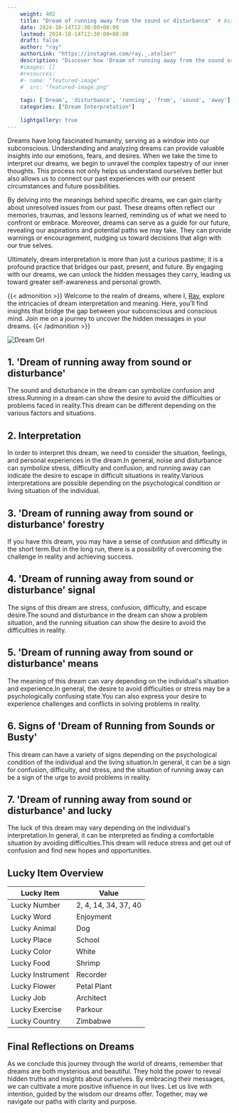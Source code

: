 ```yaml
---
    weight: 402
    title: "Dream of running away from the sound or disturbance"  # Assuming 'title' column exists
    date: 2024-10-14T12:30:00+08:00
    lastmod: 2024-10-14T12:30:00+08:00
    draft: false
    author: "ray"
    authorLink: "https://instagram.com/ray._.atelier"
    description: "Discover how 'Dream of running away from the sound or disturbance' can interpret your future and uncover its significant meanings in your life."
    #images: []
    #resources:
    #- name: "featured-image"
    #  src: "featured-image.png"
    
    tags: ['Dream', 'disturbance', 'running', 'from', 'sound', 'away']
    categories: ["Dream Interpretation"]
    
    lightgallery: true
---
```

    
Dreams have long fascinated humanity, serving as a window into our subconscious. Understanding and analyzing dreams can provide valuable insights into our emotions, fears, and desires. When we take the time to interpret our dreams, we begin to unravel the complex tapestry of our inner thoughts. This process not only helps us understand ourselves better but also allows us to connect our past experiences with our present circumstances and future possibilities.

By delving into the meanings behind specific dreams, we can gain clarity about unresolved issues from our past. These dreams often reflect our memories, traumas, and lessons learned, reminding us of what we need to confront or embrace. Moreover, dreams can serve as a guide for our future, revealing our aspirations and potential paths we may take. They can provide warnings or encouragement, nudging us toward decisions that align with our true selves.

Ultimately, dream interpretation is more than just a curious pastime; it is a profound practice that bridges our past, present, and future. By engaging with our dreams, we can unlock the hidden messages they carry, leading us toward greater self-awareness and personal growth.

{{< admonition >}}
Welcome to the realm of dreams, where I, [Ray](https://instagram.com/ray._.atelier), explore the intricacies of dream interpretation and meaning. Here, you’ll find insights that bridge the gap between your subconscious and conscious mind. Join me on a journey to uncover the hidden messages in your dreams.
{{< /admonition >}}

![Dream Grl](https://cdn.pixabay.com/photo/2017/11/02/03/35/gothic-2910057_1280.jpg "Dream Grl")

## 1. 'Dream of running away from sound or disturbance'
The sound and disturbance in the dream can symbolize confusion and stress.Running in a dream can show the desire to avoid the difficulties or problems faced in reality.This dream can be different depending on the various factors and situations.

## 2. Interpretation
In order to interpret this dream, we need to consider the situation, feelings, and personal experiences in the dream.In general, noise and disturbance can symbolize stress, difficulty and confusion, and running away can indicate the desire to escape in difficult situations in reality.Various interpretations are possible depending on the psychological condition or living situation of the individual.

## 3. 'Dream of running away from sound or disturbance' forestry
If you have this dream, you may have a sense of confusion and difficulty in the short term.But in the long run, there is a possibility of overcoming the challenge in reality and achieving success.

## 4. 'Dream of running away from sound or disturbance' signal
The signs of this dream are stress, confusion, difficulty, and escape desire.The sound and disturbance in the dream can show a problem situation, and the running situation can show the desire to avoid the difficulties in reality.

## 5. 'Dream of running away from sound or disturbance' means
The meaning of this dream can vary depending on the individual's situation and experience.In general, the desire to avoid difficulties or stress may be a psychologically confusing state.You can also express your desire to experience challenges and conflicts in solving problems in reality.

## 6. Signs of 'Dream of Running from Sounds or Busty'
This dream can have a variety of signs depending on the psychological condition of the individual and the living situation.In general, it can be a sign for confusion, difficulty, and stress, and the situation of running away can be a sign of the urge to avoid problems in reality.

## 7. 'Dream of running away from sound or disturbance' and lucky
The luck of this dream may vary depending on the individual's interpretation.In general, it can be interpreted as finding a comfortable situation by avoiding difficulties.This dream will reduce stress and get out of confusion and find new hopes and opportunities.

## Lucky Item Overview
| Lucky Item          | Value              |
|---------------|--------------------|
| Lucky Number        | 2, 4, 14, 34, 37, 40  |
| Lucky Word          | Enjoyment |
| Lucky Animal        | Dog |
| Lucky Place         | School     |
| Lucky Color         | White     |
| Lucky Food          | Shrimp      |
| Lucky Instrument    | Recorder |
| Lucky Flower        | Petal Plant    |
| Lucky Job           | Architect       |
| Lucky Exercise      | Parkour  |
| Lucky Country       | Zimbabwe    |


##  Final Reflections on Dreams

As we conclude this journey through the world of dreams, remember that dreams are both mysterious and beautiful. They hold the power to reveal hidden truths and insights about ourselves. By embracing their messages, we can cultivate a more positive influence in our lives. Let us live with intention, guided by the wisdom our dreams offer. Together, may we navigate our paths with clarity and purpose.
